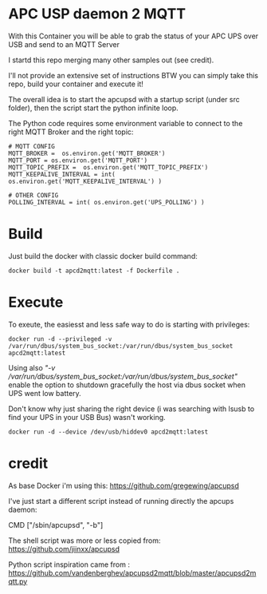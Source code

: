 # APC USP daemon 2 MQTT

With this Container you will be able to grab the status of your APC UPS over USB and send to an MQTT Server

I startd this repo merging many other samples out (see credit).

I'll not provide an extensive set of instructions BTW you can simply take this repo, build your container and execute it!

The overall idea is to start the apcupsd with a startup script (under src folder), then the script start the python infinite loop.

The Python code requires some environment variable to connect to the right MQTT Broker and the right topic:

    # MQTT CONFIG
    MQTT_BROKER =  os.environ.get('MQTT_BROKER')
    MQTT_PORT = os.environ.get('MQTT_PORT')
    MQTT_TOPIC_PREFIX =  os.environ.get('MQTT_TOPIC_PREFIX')
    MQTT_KEEPALIVE_INTERVAL = int( os.environ.get('MQTT_KEEPALIVE_INTERVAL') )

    # OTHER CONFIG
    POLLING_INTERVAL = int( os.environ.get('UPS_POLLING') )


# Build 

Just build the docker with classic docker build command:

    docker build -t apcd2mqtt:latest -f Dockerfile .

# Execute
To exeute, the easiesst and less safe way to do is starting with privileges:

    docker run -d --privileged -v /var/run/dbus/system_bus_socket:/var/run/dbus/system_bus_socket apcd2mqtt:latest    
    
Using also *"-v /var/run/dbus/system_bus_socket:/var/run/dbus/system_bus_socket"* enable the option to shutdown gracefully the host via dbus socket when UPS went low battery.

Don't know why just sharing the right device (i was searching with lsusb to find your UPS in your USB Bus) wasn't working.

    docker run -d --device /dev/usb/hiddev0 apcd2mqtt:latest
    

# credit

As base Docker i'm using this: https://github.com/gregewing/apcupsd

I've just start a different script instead of running directly the apcups daemon:

CMD ["/sbin/apcupsd", "-b"]

The shell script was more or less copied from: https://github.com/jiinxx/apcupsd

Python script inspiration came from : https://github.com/vandenberghev/apcupsd2mqtt/blob/master/apcupsd2mqtt.py